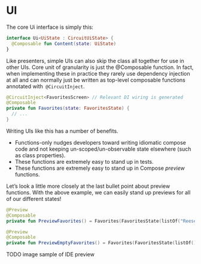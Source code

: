 UI
==

The core Ui interface is simply this:

```kotlin
interface Ui<UiState : CircuitUiState> {
  @Composable fun Content(state: UiState)
}
```

Like presenters, simple UIs can also skip the class all together for use in other UIs. Core unit of granularity is just the @Composable function. In fact, when implementing these in practice they rarely use dependency injection at all and can normally just be written as top-level composable functions annotated with` @CircuitInject`.

```kotlin
@CircuitInject<FavoritesScreen> // Relevant DI wiring is generated
@Composable
private fun Favorites(state: FavoritesState) {
  // ...
}
```

Writing UIs like this has a number of benefits.

* Functions-only nudges developers toward writing idiomatic compose code and not keeping un-scoped/un-observable state elsewhere (such as class properties).
* These functions are extremely easy to stand up in tests.
* These functions are extremely easy to stand up in Compose _preview_ functions.


Let’s look a little more closely at the last bullet point about preview functions. With the above example, we can easily stand up previews for all of our different states!

```kotlin
@Preview
@Composable
private fun PreviewFavorites() = Favorites(FavoritesState(listOf("Reeses", "Lola"))

@Preview
@Composable
private fun PreviewEmptyFavorites() = Favorites(FavoritesState(listOf())
```

TODO image sample of IDE preview
